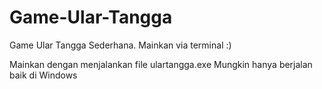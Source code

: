 # Game-Ular-Tangga
Game Ular Tangga Sederhana. Mainkan via terminal :)

Mainkan dengan menjalankan file ulartangga.exe
Mungkin hanya berjalan baik di Windows
